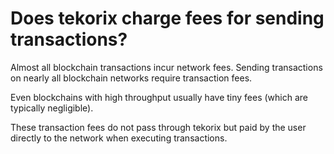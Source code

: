 # Does tekorix charge fees for sending transactions?

Almost all blockchain transactions incur network fees. Sending transactions on nearly all blockchain networks require transaction fees. 

Even blockchains with high throughput usually have tiny fees (which are typically negligible).

These transaction fees do not pass through tekorix but paid by the user directly to the network when executing transactions.